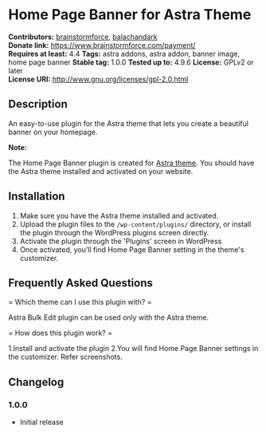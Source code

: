 # Home Page Banner for Astra Theme #
**Contributors:** [brainstormforce](https://profiles.wordpress.org/brainstormforce), [balachandark](https://profiles.wordpress.org/balachandark)  
**Donate link:** https://www.brainstormforce.com/payment/  
**Requires at least:** 4.4
**Tags:**  astra addons, astra addon, banner image, home page banner
**Stable tag:** 1.0.0
**Tested up to:** 4.9.6
**License:** GPLv2 or later  
**License URI:** http://www.gnu.org/licenses/gpl-2.0.html  

## Description ##

An easy-to-use plugin for the Astra theme that lets you create a beautiful banner on your homepage.

<strong>Note:</strong>

The Home Page Banner plugin is created for <a href="https://wpastra.com/?utm_source=wp-repo&utm_campaign=home-page-banner-for-astra-theme&utm_medium=description">Astra theme</a>. You should have the Astra theme installed and activated on your website.

## Installation ##

1. Make sure you have the Astra theme installed and activated.
2. Upload the plugin files to the `/wp-content/plugins/` directory, or install the plugin through the WordPress plugins screen directly.
3. Activate the plugin through the 'Plugins' screen in WordPress
4. Once activated, you’ll find Home Page Banner setting in the theme's customizer.

## Frequently Asked Questions ##

= Which theme can I use this plugin with? =

Astra Bulk Edit plugin can be used only with the Astra theme.

= How does this plugin work? =

1.Install and activate the plugin
2.You will find Home Page Banner settings in the customizer. Refer screenshots.

## Changelog ##

### 1.0.0 ###
- Initial release

